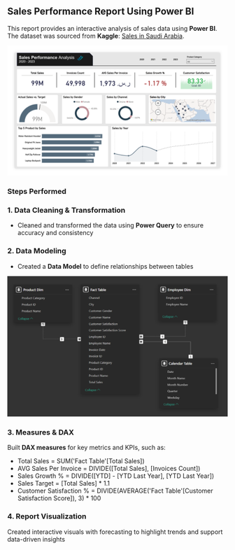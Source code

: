 ## **Sales Performance Report Using Power BI**  
This report provides an interactive analysis of sales data using **Power BI**.  
The dataset was sourced from **Kaggle**: [Sales in Saudi Arabia](https://www.kaggle.com/datasets/shilton123456/sales-in-saudi-arabia).  

<img src="Sales-Report.png" width="600">

### **Steps Performed**

### **1. Data Cleaning & Transformation**  
- Cleaned and transformed the data using **Power Query** to ensure accuracy and consistency

### **2. Data Modeling**  
- Created a **Data Model** to define relationships between tables  

<img src="Modeling.png" width="600">

### **3. Measures & DAX**  
Built **DAX measures** for key metrics and KPIs, such as:  

- Total Sales = SUM('Fact Table'[Total Sales])  
- AVG Sales Per Invoice = DIVIDE([Total Sales], [Invoices Count])  
- Sales Growth % = DIVIDE([YTD] - [YTD Last Year], [YTD Last Year])  
- Sales Target = [Total Sales] * 1.1
- Customer Satisfaction % = DIVIDE(AVERAGE('Fact Table'[Customer Satisfaction Score]), 3) * 100  

### **4. Report Visualization**
Created interactive visuals with forecasting to highlight trends and support data-driven insights
